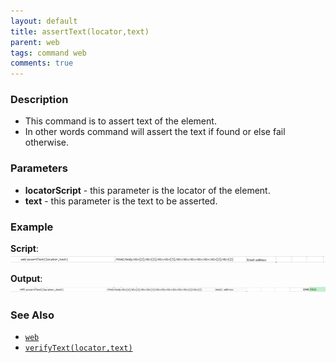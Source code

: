```yaml
---
layout: default
title: assertText(locator,text)
parent: web
tags: command web
comments: true
---
```


### Description

- This command is to assert text of the element.
- In other words command will assert the text if found or else fail otherwise.

### Parameters

- **locatorScript** - this parameter is the locator of the element.
- **text** - this parameter is the text to be asserted.

### Example

**Script**:<br/>
![](image/assertText_01.png)

**Output**:<br/>
![](image/assertText_02.png)

### See Also

- [`web`](index.html)
- [`verifyText(locator,text)`](verifyText(locator,text).html)